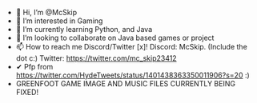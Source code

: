 - 👋 Hi, I’m @McSkip
- 👀 I’m interested in Gaming
- 🌱 I’m currently learning Python, and Java
- 💞️ I’m looking to collaborate on Java based games or project
- 📫 How to reach me Discord/Twitter [x]! Discord: McSkip. (Include the dot c:)  Twitter: https://twitter.com/mc_skip23412
- ✔  Pfp from https://twitter.com/HydeTweets/status/1401438363350011906?s=20 :)
- GREENFOOT GAME IMAGE AND MUSIC FILES CURRENTLY BEING FIXED!
<!---
McSkip/McSkip is a ✨ special ✨ repository because its `README.md` (this file) appears on your GitHub profile.
You can click the Preview link to take a look at your changes.
--->
